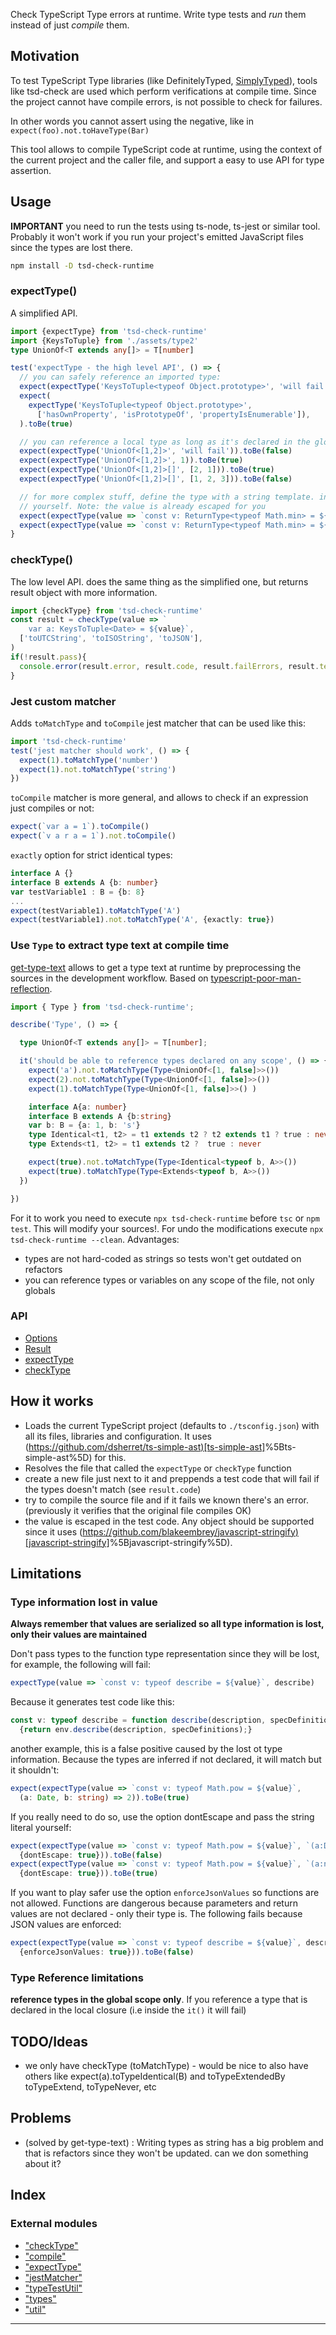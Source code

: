 
Check TypeScript Type errors at runtime. Write type tests and _run_ them instead of just _compile_ them.

Motivation
----------

To test TypeScript Type libraries (like DefinitelyTyped, [SimplyTyped](https://github.com/andnp/SimplyTyped)), tools like tsd-check are used which perform verifications at compile time. Since the project cannot have compile errors, is not possible to check for failures.

In other words you cannot assert using the negative, like in `expect(foo).not.toHaveType(Bar)`

This tool allows to compile TypeScript code at runtime, using the context of the current project and the caller file, and support a easy to use API for type assertion.

Usage
-----

**IMPORTANT** you need to run the tests using ts-node, ts-jest or similar tool. Probably it won't work if you run your project's emitted JavaScript files since the types are lost there.

```sh
npm install -D tsd-check-runtime
```

### expectType()

A simplified API.

```ts
import {expectType} from 'tsd-check-runtime'
import {KeysToTuple} from './assets/type2'
type UnionOf<T extends any[]> = T[number]

test('expectType - the high level API', () => {
  // you can safely reference an imported type:
  expect(expectType('KeysToTuple<typeof Object.prototype>', 'will fail')).toBe(false)
  expect(
    expectType('KeysToTuple<typeof Object.prototype>', 
      ['hasOwnProperty', 'isPrototypeOf', 'propertyIsEnumerable']),
  ).toBe(true)

  // you can reference a local type as long as it's declared in the global scope of the file, like UnionOf:
  expect(expectType('UnionOf<[1,2]>', 'will fail')).toBe(false)
  expect(expectType('UnionOf<[1,2]>', 1)).toBe(true)
  expect(expectType('UnionOf<[1,2]>[]', [2, 1])).toBe(true)
  expect(expectType('UnionOf<[1,2]>[]', [1, 2, 3])).toBe(false)

  // for more complex stuff, define the type with a string template. in this case you will need to supply the test code
  // yourself. Note: the value is already escaped for you
  expect(expectType(value => `const v: ReturnType<typeof Math.min> = ${value}`, 'invalid')).toBe(false)
  expect(expectType(value => `const v: ReturnType<typeof Math.min> = ${value}`, Math.PI)).toBe(true)
}

```

### checkType()

The low level API. does the same thing as the simplified one, but returns result object with more information.

```ts
import {checkType} from 'tsd-check-runtime'
const result = checkType(value => `
    var a: KeysToTuple<Date> = ${value}`,
  ['toUTCString', 'toISOString', 'toJSON'],
)
if(!result.pass){
  console.error(result.error, result.code, result.failErrors, result.testCode);
}
```

### Jest custom matcher

Adds `toMatchType` and `toCompile` jest matcher that can be used like this:

```ts
import 'tsd-check-runtime'
test('jest matcher should work', () => {
  expect(1).toMatchType('number')
  expect(1).not.toMatchType('string')
})
```

`toCompile` matcher is more general, and allows to check if an expression just compiles or not:

```ts
expect(`var a = 1`).toCompile()
expect(`v a r a = 1`).not.toCompile()
```

`exactly` option for strict identical types:

```ts
interface A {}
interface B extends A {b: number}
var testVariable1 : B = {b: 8}
...
expect(testVariable1).toMatchType('A')
expect(testVariable1).not.toMatchType('A', {exactly: true})
```

### Use `Type` to extract type text at compile time

[get-type-text](get-type-text) allows to get a type text at runtime by preprocessing the sources in the development workflow. Based on [typescript-poor-man-reflection](https://github.com/cancerberoSgx/typescript-poor-man-reflection).

```ts
import { Type } from 'tsd-check-runtime';

describe('Type', () => {

  type UnionOf<T extends any[]> = T[number];

  it('should be able to reference types declared on any scope', () => {
    expect('a').not.toMatchType(Type<UnionOf<[1, false]>>())
    expect(2).not.toMatchType(Type<UnionOf<[1, false]>>())
    expect(1).toMatchType(Type<UnionOf<[1, false]>>() )

    interface A{a: number}
    interface B extends A {b:string}
    var b: B = {a: 1, b: 's'}
    type Identical<t1, t2> = t1 extends t2 ? t2 extends t1 ? true : never : never
    type Extends<t1, t2> = t1 extends t2 ?  true : never  

    expect(true).not.toMatchType(Type<Identical<typeof b, A>>())
    expect(true).toMatchType(Type<Extends<typeof b, A>>())
  }) 

}) 

```

For it to work you need to execute `npx tsd-check-runtime` before `tsc` or `npm test`. This will modify your sources!. For undo the modifications execute `npx tsd-check-runtime --clean`. Advantages:

*   types are not hard-coded as strings so tests won't get outdated on refactors
*   you can reference types or variables on any scope of the file, not only globals

### API

*   [Options](api/interfaces/_types_.options.md)
*   [Result](api/interfaces/_types_.result.md)
*   [expectType](api/modules/_expecttype_.md)
*   [checkType](api/modules/_checktype_.md)

How it works
------------

*   Loads the current TypeScript project (defaults to `./tsconfig.json`) with all its files, libraries and configuration. It uses ([https://github.com/dsherret/ts-simple-ast)\[ts-simple-ast\]](https://github.com/dsherret/ts-simple-ast)%5Bts-simple-ast%5D) for this.
*   Resolves the file that called the `expectType` or `checkType` function
*   create a new file just next to it and preppends a test code that will fail if the types doesn't match (see `result.code`)
*   try to compile the source file and if it fails we known there's an error. (previously it verifies that the original file compiles OK)
*   the value is escaped in the test code. Any object should be supported since it uses ([https://github.com/blakeembrey/javascript-stringify)\[javascript-stringify\]](https://github.com/blakeembrey/javascript-stringify)%5Bjavascript-stringify%5D).

Limitations
-----------

### Type information lost in value

**Always remember that values are serialized so all type information is lost, only their values are maintained**

Don't pass types to the function type representation since they will be lost, for example, the following will fail:

```ts
expectType(value => `const v: typeof describe = ${value}`, describe)
```

Because it generates test code like this:

```ts
const v: typeof describe = function describe(description, specDefinitions) 
  {return env.describe(description, specDefinitions);} 
```

another example, this is a false positive caused by the lost ot type information. Because the types are inferred if not declared, it will match but it shouldn't:

```ts
expect(expectType(value => `const v: typeof Math.pow = ${value}`, 
  (a: Date, b: string) => 2)).toBe(true)
```

If you really need to do so, use the option dontEscape and pass the string literal yourself:

```ts
expect(expectType(value => `const v: typeof Math.pow = ${value}`, `(a:Date, b:string)=>1`, 
  {dontEscape: true})).toBe(false)
expect(expectType(value => `const v: typeof Math.pow = ${value}`, `(a:number, b:number)=>1`, 
  {dontEscape: true})).toBe(true)
```

If you want to play safer use the option `enforceJsonValues` so functions are not allowed. Functions are dangerous because parameters and return values are not declared - only their type is. The following fails because JSON values are enforced:

```ts
expect(expectType(value => `const v: typeof describe = ${value}`, describe, 
  {enforceJsonValues: true})).toBe(false)
```

### Type Reference limitations

**reference types in the global scope only**. If you reference a type that is declared in the local closure (i.e inside the `it()` it will fail)

TODO/Ideas
----------

*   we only have checkType (toMatchType) - would be nice to also have others like expect(a).toTypeIdentical(B) and toTypeExtendedBy toTypeExtend, toTypeNever, etc

Problems
--------

*   (solved by get-type-text) : Writing types as string has a big problem and that is refactors since they won't be updated. can we don something about it?

## Index

### External modules

* ["checkType"](modules/_checktype_.md)
* ["compile"](modules/_compile_.md)
* ["expectType"](modules/_expecttype_.md)
* ["jestMatcher"](modules/_jestmatcher_.md)
* ["typeTestUtil"](modules/_typetestutil_.md)
* ["types"](modules/_types_.md)
* ["util"](modules/_util_.md)

---

